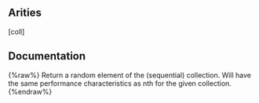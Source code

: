 ## Arities
[coll]

## Documentation
{%raw%}
Return a random element of the (sequential) collection. Will have
  the same performance characteristics as nth for the given
  collection.
{%endraw%}
